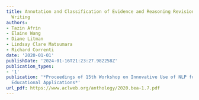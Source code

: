 ```yaml
---
title: Annotation and Classification of Evidence and Reasoning Revisions in Argumentative
  Writing
authors:
- Tazin Afrin
- Elaine Wang
- Diane Litman
- Lindsay Clare Matsumara
- Richard Correnti
date: '2020-01-01'
publishDate: '2024-01-16T21:23:27.982258Z'
publication_types:
- '1'
publication: '*Proceedings of 15th Workshop on Innovative Use of NLP for Building
  Educational Applications*'
url_pdf: https://www.aclweb.org/anthology/2020.bea-1.7.pdf
---
```

